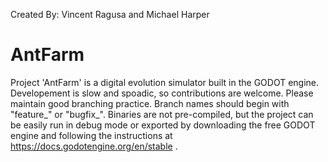 Created By: Vincent Ragusa and Michael Harper
# AntFarm
Project 'AntFarm' is a digital evolution simulator built in the GODOT engine. Developement is slow and spoadic, so contributions are welcome. Please maintain good branching practice. Branch names should begin with "feature_" or "bugfix_". Binaries are not pre-compiled, but the project can be easily run in debug mode or exported by downloading the free GODOT engine and following the instructions at https://docs.godotengine.org/en/stable .
